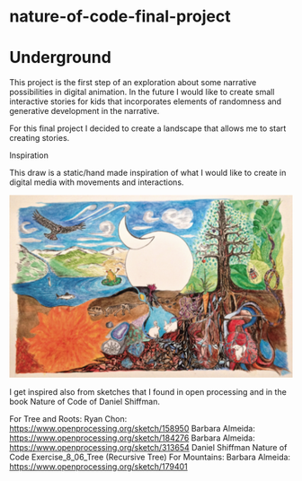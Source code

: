# nature-of-code-final-project
# Underground

This project is the first step of an exploration about some narrative possibilities in digital animation. In the future I would like to create small interactive stories for kids that incorporates elements of randomness and generative development in the narrative.

For this final project I decided to create a landscape that allows me to start creating stories.

Inspiration

This draw is a static/hand made inspiration of what I would like to create in digital media with movements and interactions.


![](underground_draw.jpg)

I get inspired also from sketches that I found in open processing and in the book Nature of Code of Daniel Shiffman.

For Tree and Roots:
Ryan Chon: https://www.openprocessing.org/sketch/158950
Barbara Almeida: https://www.openprocessing.org/sketch/184276
Barbara Almeida: https://www.openprocessing.org/sketch/313654
Daniel Shiffman Nature of Code Exercise_8_06_Tree (Recursive Tree)
For Mountains:
Barbara Almeida: https://www.openprocessing.org/sketch/179401
